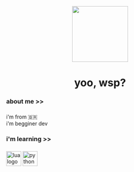 <div align="center">
  <img height="150" src="https://avatars.fastly.steamstatic.com/29cbfeeb290b121d42de5fdd90611f7b89c19de7_full.jpg"  />
</div>

###

<h1 align="center">yoo, wsp?</h1>

###

<h3 align="left">about me >></h3>

###

<p align="left">i'm from 🇧🇷<br>i'm begginer dev</p>

###

<h3 align="left">i'm learning >></h3>

###

<div align="left">
  <img src="https://cdn.jsdelivr.net/gh/devicons/devicon/icons/lua/lua-original.svg" height="40" alt="lua logo"/>
  <img src="https://cdn.jsdelivr.net/gh/devicons/devicon/icons/python/python-original.svg" height="40" alt="python logo"/>
</div>

###
